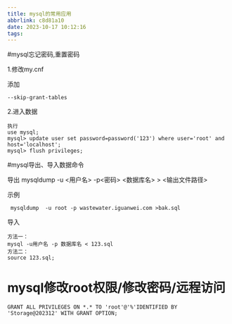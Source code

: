 ```yaml
---
title: mysql的常用应用
abbrlink: c8d81a10
date: 2023-10-17 10:12:16
tags:
---
```



#mysql忘记密码,重置密码


1.修改my.cnf

添加

    --skip-grant-tables

2.进入数据

    执行
    use mysql;
    mysql> update user set password=password('123') where user='root' and host='localhost';
    mysql> flush privileges;



#mysql导出、导入数据命令

导出
mysqldump -u <用户名> -p<密码> <数据库名> > <输出文件路径>

示例

     mysqldump  -u root -p wastewater.iguanwei.com >bak.sql


导入

    方法一：
    mysql -u用户名 -p 数据库名 < 123.sql
    方法二：
    source 123.sql;



# mysql修改root权限/修改密码/远程访问

    GRANT ALL PRIVILEGES ON *.* TO 'root'@'%'IDENTIFIED BY 'Storage@202312' WITH GRANT OPTION;


#
